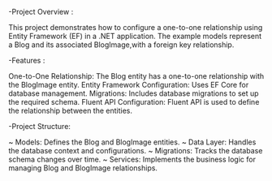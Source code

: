 -Project Overview :

This project demonstrates how to configure a one-to-one relationship using Entity Framework (EF) in a .NET application.
The example models represent a Blog and its associated BlogImage,with a foreign key relationship.


-Features :

One-to-One Relationship: The Blog entity has a one-to-one relationship with the BlogImage entity.
Entity Framework Configuration: Uses EF Core for database management.
Migrations: Includes database migrations to set up the required schema.
Fluent API Configuration: Fluent API is used to define the relationship between the entities.


-Project Structure:

~ Models: Defines the Blog and BlogImage entities.
~ Data Layer: Handles the database context and configurations.
~ Migrations: Tracks the database schema changes over time.
~ Services: Implements the business logic for managing Blog and BlogImage relationships.
